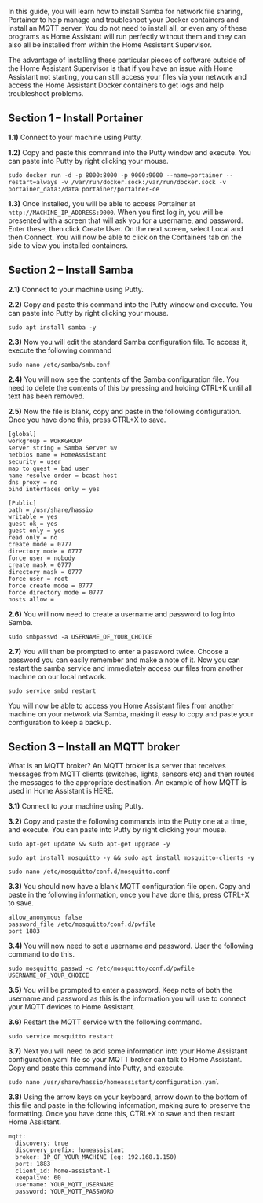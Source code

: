 In this guide, you will learn how to install Samba for network file sharing, Portainer to help manage and troubleshoot your Docker containers and install an MQTT server. You do not need to install all, or even any of these programs as Home Assistant will run perfectly without them and they can also all be installed from within the Home Assistant Supervisor.

The advantage of installing these particular pieces of software outside of the Home Assistant Supervisor is that if you have an issue with Home Assistant not starting, you can still access your files via your network and access the Home Assistant Docker containers to get logs and help troubleshoot problems.

## Section 1 – Install Portainer

**1.1)** Connect to your machine using Putty.

**1.2)** Copy and paste this command into the Putty window and execute. You can paste into Putty by right clicking your mouse.

```
sudo docker run -d -p 8000:8000 -p 9000:9000 --name=portainer --restart=always -v /var/run/docker.sock:/var/run/docker.sock -v portainer_data:/data portainer/portainer-ce
```

**1.3)** Once installed, you will be able to access Portainer at `http://MACHINE_IP_ADDRESS:9000`. When you first log in, you will be presented with a screen that will ask you for a username, and password. Enter these, then click Create User. On the next screen, select Local and then Connect. You will now be able to click on the Containers tab on the side to view you installed containers.

## Section 2 – Install Samba

**2.1)** Connect to your machine using Putty.

**2.2)** Copy and paste this command into the Putty window and execute. You can paste into Putty by right clicking your mouse.

```
sudo apt install samba -y
```

**2.3)** Now you will edit the standard Samba configuration file. To access it, execute the following command

```
sudo nano /etc/samba/smb.conf
```

**2.4)** You will now see the contents of the Samba configuration file. You need to delete the contents of this by pressing and holding CTRL+K until all text has been removed.

**2.5)** Now the file is blank, copy and paste in the following configuration. Once you have done this, press CTRL+X to save.

```
[global]
workgroup = WORKGROUP
server string = Samba Server %v
netbios name = HomeAssistant
security = user
map to guest = bad user
name resolve order = bcast host
dns proxy = no
bind interfaces only = yes

[Public]
path = /usr/share/hassio
writable = yes
guest ok = yes
guest only = yes
read only = no
create mode = 0777
directory mode = 0777
force user = nobody
create mask = 0777
directory mask = 0777
force user = root
force create mode = 0777
force directory mode = 0777
hosts allow =
```

**2.6)** You will now need to create a username and password to log into Samba.

```
sudo smbpasswd -a USERNAME_OF_YOUR_CHOICE
```

**2.7)** You will then be prompted to enter a password twice. Choose a password you can easily remember and make a note of it. Now you can restart the samba service and immediately access our files from another machine on our local network.

```
sudo service smbd restart
```

You will now be able to access you Home Assistant files from another machine on your network via Samba, making it easy to copy and paste your configuration to keep a backup.

## Section 3 – Install an MQTT broker

What is an MQTT broker? An MQTT broker is a server that receives messages from MQTT clients (switches, lights, sensors etc) and then routes the messages to the appropriate destination. An example of how MQTT is used in Home Assistant is HERE.

**3.1)** Connect to your machine using Putty.

**3.2)** Copy and paste the following commands into the Putty one at a time, and execute. You can paste into Putty by right clicking your mouse.

```
sudo apt-get update && sudo apt-get upgrade -y

sudo apt install mosquitto -y && sudo apt install mosquitto-clients -y

sudo nano /etc/mosquitto/conf.d/mosquitto.conf
```

**3.3)** You should now have a blank MQTT configuration file open. Copy and paste in the following information, once you have done this, press CTRL+X to save.

```
allow_anonymous false
password_file /etc/mosquitto/conf.d/pwfile
port 1883
```

**3.4)** You will now need to set a username and password. User the following command to do this.

```
sudo mosquitto_passwd -c /etc/mosquitto/conf.d/pwfile USERNAME_OF_YOUR_CHOICE
```

**3.5)** You will be prompted to enter a password. Keep note of both the username and password as this is the information you will use to connect your MQTT devices to Home Assistant.

**3.6)** Restart the MQTT service with the following command.

```
sudo service mosquitto restart
```

**3.7)** Next you will need to add some information into your Home Assistant configuration.yaml file so your MQTT broker can talk to Home Assistant. Copy and paste this command into Putty, and execute.

```
sudo nano /usr/share/hassio/homeassistant/configuration.yaml
```

**3.8)** Using the arrow keys on your keyboard, arrow down to the bottom of this file and paste in the following information, making sure to preserve the formatting. Once you have done this, CTRL+X to save and then restart Home Assistant.

```
mqtt:
  discovery: true
  discovery_prefix: homeassistant
  broker: IP_OF_YOUR_MACHINE (eg: 192.168.1.150)
  port: 1883
  client_id: home-assistant-1
  keepalive: 60
  username: YOUR_MQTT_USERNAME
  password: YOUR_MQTT_PASSWORD
```
